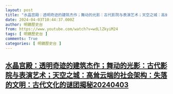 ```yaml
---
layout: post
title: "水晶宫殿：透明奇迹的建筑杰作；舞动的光影：古代影院与表演艺术；天空之城：高耸云端的社会架构：失落的文明：古代文化的谜团揭秘20240403"
date: 2024-04-03T10:44:37.000Z
author: 明鏡歷史台
from: https://www.youtube.com/watch?v=wdLlZkyiM24
tags: [ 明鏡歷史台 ]
comments: True
categories: [ 明鏡歷史台 ]
---
```

<!--1712141077000-->
[水晶宫殿：透明奇迹的建筑杰作；舞动的光影：古代影院与表演艺术；天空之城：高耸云端的社会架构：失落的文明：古代文化的谜团揭秘20240403](https://www.youtube.com/watch?v=wdLlZkyiM24)
------

<div>

</div>
